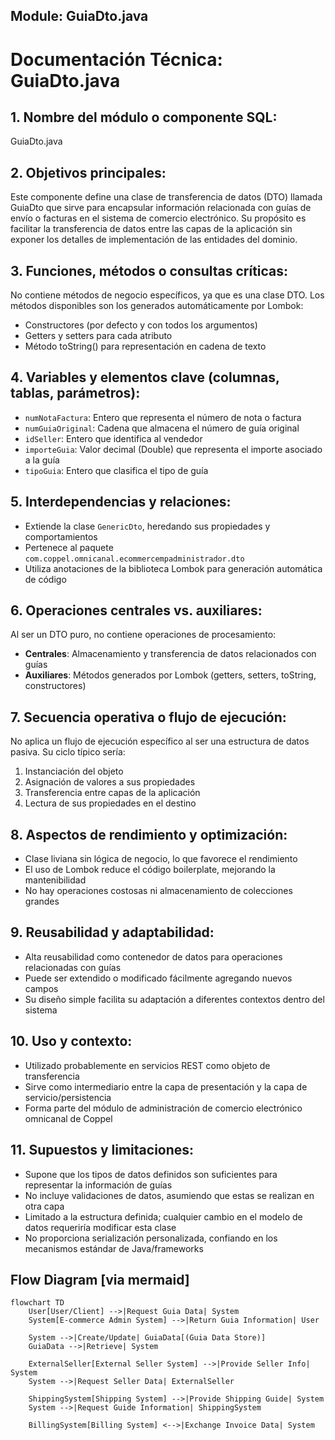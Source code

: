 ## Module: GuiaDto.java

# Documentación Técnica: GuiaDto.java

## 1. **Nombre del módulo o componente SQL:**
GuiaDto.java

## 2. **Objetivos principales:**
Este componente define una clase de transferencia de datos (DTO) llamada GuiaDto que sirve para encapsular información relacionada con guías de envío o facturas en el sistema de comercio electrónico. Su propósito es facilitar la transferencia de datos entre las capas de la aplicación sin exponer los detalles de implementación de las entidades del dominio.

## 3. **Funciones, métodos o consultas críticas:**
No contiene métodos de negocio específicos, ya que es una clase DTO. Los métodos disponibles son los generados automáticamente por Lombok:
- Constructores (por defecto y con todos los argumentos)
- Getters y setters para cada atributo
- Método toString() para representación en cadena de texto

## 4. **Variables y elementos clave (columnas, tablas, parámetros):**
- `numNotaFactura`: Entero que representa el número de nota o factura
- `numGuiaOriginal`: Cadena que almacena el número de guía original
- `idSeller`: Entero que identifica al vendedor
- `importeGuia`: Valor decimal (Double) que representa el importe asociado a la guía
- `tipoGuia`: Entero que clasifica el tipo de guía

## 5. **Interdependencias y relaciones:**
- Extiende la clase `GenericDto`, heredando sus propiedades y comportamientos
- Pertenece al paquete `com.coppel.omnicanal.ecommercempadministrador.dto`
- Utiliza anotaciones de la biblioteca Lombok para generación automática de código

## 6. **Operaciones centrales vs. auxiliares:**
Al ser un DTO puro, no contiene operaciones de procesamiento:
- **Centrales**: Almacenamiento y transferencia de datos relacionados con guías
- **Auxiliares**: Métodos generados por Lombok (getters, setters, toString, constructores)

## 7. **Secuencia operativa o flujo de ejecución:**
No aplica un flujo de ejecución específico al ser una estructura de datos pasiva. Su ciclo típico sería:
1. Instanciación del objeto
2. Asignación de valores a sus propiedades
3. Transferencia entre capas de la aplicación
4. Lectura de sus propiedades en el destino

## 8. **Aspectos de rendimiento y optimización:**
- Clase liviana sin lógica de negocio, lo que favorece el rendimiento
- El uso de Lombok reduce el código boilerplate, mejorando la mantenibilidad
- No hay operaciones costosas ni almacenamiento de colecciones grandes

## 9. **Reusabilidad y adaptabilidad:**
- Alta reusabilidad como contenedor de datos para operaciones relacionadas con guías
- Puede ser extendido o modificado fácilmente agregando nuevos campos
- Su diseño simple facilita su adaptación a diferentes contextos dentro del sistema

## 10. **Uso y contexto:**
- Utilizado probablemente en servicios REST como objeto de transferencia
- Sirve como intermediario entre la capa de presentación y la capa de servicio/persistencia
- Forma parte del módulo de administración de comercio electrónico omnicanal de Coppel

## 11. **Supuestos y limitaciones:**
- Supone que los tipos de datos definidos son suficientes para representar la información de guías
- No incluye validaciones de datos, asumiendo que estas se realizan en otra capa
- Limitado a la estructura definida; cualquier cambio en el modelo de datos requeriría modificar esta clase
- No proporciona serialización personalizada, confiando en los mecanismos estándar de Java/frameworks
## Flow Diagram [via mermaid]
```mermaid
flowchart TD
    User[User/Client] -->|Request Guia Data| System
    System[E-commerce Admin System] -->|Return Guia Information| User
    
    System -->|Create/Update| GuiaData[(Guia Data Store)]
    GuiaData -->|Retrieve| System
    
    ExternalSeller[External Seller System] -->|Provide Seller Info| System
    System -->|Request Seller Data| ExternalSeller
    
    ShippingSystem[Shipping System] -->|Provide Shipping Guide| System
    System -->|Request Guide Information| ShippingSystem
    
    BillingSystem[Billing System] <-->|Exchange Invoice Data| System
```
